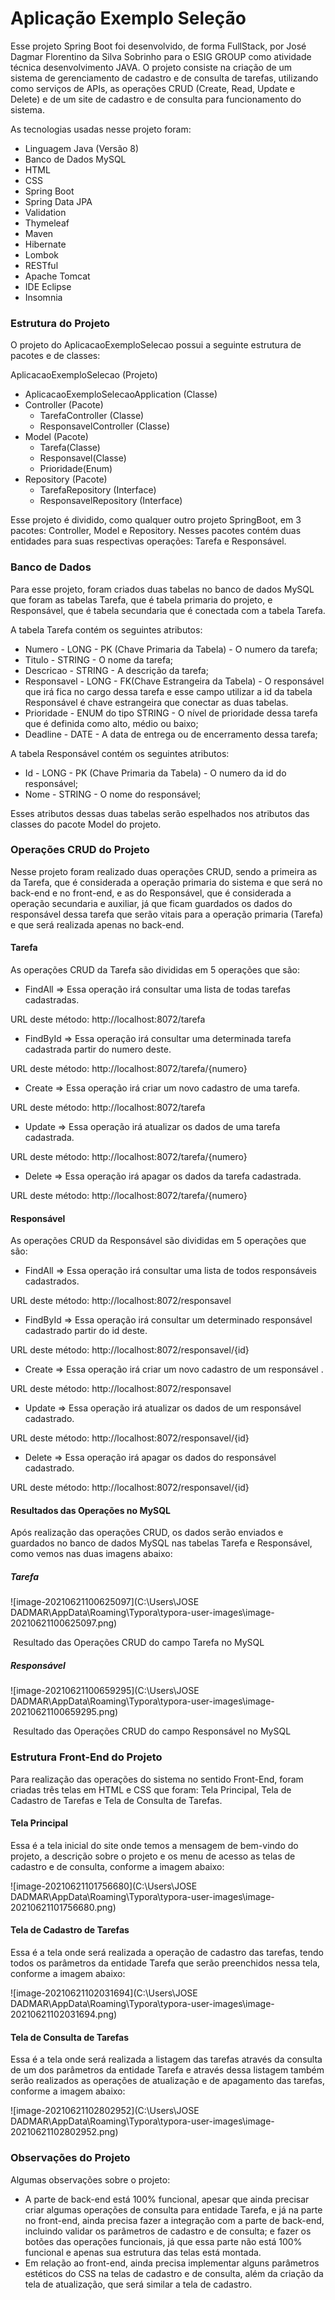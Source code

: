 # Aplicação Exemplo Seleção  
Esse projeto Spring Boot foi desenvolvido, de forma FullStack, por José Dagmar Florentino da Silva Sobrinho para o ESIG GROUP como atividade técnica desenvolvimento JAVA. O projeto consiste na criação de um sistema de gerenciamento de cadastro e de consulta de tarefas, utilizando como serviços de APIs, as operações CRUD (Create, Read, Update e Delete) e de um site de cadastro e de consulta para funcionamento do sistema.

As tecnologias usadas nesse projeto foram:

- Linguagem Java (Versão 8)
- Banco de Dados MySQL
- HTML
- CSS
- Spring Boot
- Spring Data JPA
- Validation
- Thymeleaf
- Maven
- Hibernate
- Lombok
- RESTful
- Apache Tomcat
- IDE Eclipse
- Insomnia

### Estrutura do Projeto

O projeto do AplicacaoExemploSelecao possui a seguinte estrutura de pacotes e de classes:

AplicacaoExemploSelecao (Projeto)

- AplicacaoExemploSelecaoApplication (Classe)
- Controller (Pacote)
  - TarefaController (Classe)
  - ResponsavelController (Classe)
- Model (Pacote)
  - Tarefa(Classe)
  - Responsavel(Classe)
  - Prioridade(Enum)
- Repository (Pacote)
  - TarefaRepository (Interface)
  - ResponsavelRepository (Interface)

Esse projeto é dividido, como qualquer outro projeto SpringBoot, em 3 pacotes: Controller, Model e Repository. Nesses pacotes contém duas entidades para suas respectivas operações: Tarefa e Responsável.

### Banco de Dados

Para esse projeto, foram criados duas tabelas no banco de dados MySQL que foram as tabelas Tarefa, que é tabela primaria do projeto, e Responsável, que é tabela secundaria que é conectada com a tabela Tarefa.

A tabela Tarefa contém os seguintes atributos:

- Numero - LONG - PK (Chave Primaria da Tabela) - O numero da tarefa;
- Titulo - STRING - O nome da tarefa;
- Descricao - STRING - A descrição da tarefa;
- Responsavel - LONG - FK(Chave Estrangeira da Tabela) - O responsável que irá fica no cargo dessa tarefa e esse campo utilizar a id da tabela Responsável é chave estrangeira que conectar as duas tabelas.
- Prioridade - ENUM do tipo STRING - O nível de prioridade dessa tarefa que é definida como alto, médio ou baixo;
- Deadline - DATE - A data de entrega ou de encerramento dessa tarefa;

A tabela Responsável contém os seguintes atributos:

- Id - LONG - PK (Chave Primaria da Tabela) - O numero da id do responsável;
- Nome - STRING - O nome do responsável;

Esses atributos dessas duas tabelas serão espelhados nos atributos das classes do pacote Model do projeto.

### Operações CRUD do Projeto

Nesse projeto foram realizado duas operações CRUD, sendo a primeira as da Tarefa, que é considerada a operação primaria do sistema e que será no back-end e no front-end, e as do Responsável, que é considerada a operação secundaria e auxiliar,  já que ficam guardados os dados do responsável dessa tarefa que serão vitais para a operação primaria (Tarefa) e que será realizada apenas no back-end.

#### Tarefa

As operações CRUD da Tarefa são divididas em 5 operações que são:

- FindAll => Essa operação irá consultar uma lista de todas tarefas cadastradas.

URL deste método: http://localhost:8072/tarefa

- FindById => Essa operação irá consultar uma determinada tarefa cadastrada partir do numero deste.

URL deste método: http://localhost:8072/tarefa/{numero}

- Create => Essa operação irá criar um novo cadastro de uma tarefa.

URL deste método: http://localhost:8072/tarefa

- Update => Essa operação irá atualizar os dados de uma tarefa cadastrada.

URL deste método: http://localhost:8072/tarefa/{numero}

- Delete => Essa operação irá apagar os dados da tarefa cadastrada.

URL deste método: http://localhost:8072/tarefa/{numero}

#### Responsável

As operações CRUD da Responsável são divididas em 5 operações que são:

- FindAll => Essa operação irá consultar uma lista de todos responsáveis cadastrados.

URL deste método: http://localhost:8072/responsavel

- FindById => Essa operação irá consultar um determinado responsável cadastrado partir do id deste.

URL deste método: http://localhost:8072/responsavel/{id}

- Create => Essa operação irá criar um novo cadastro de um responsável .

URL deste método: http://localhost:8072/responsavel

- Update => Essa operação irá atualizar os dados de um responsável cadastrado.

URL deste método: http://localhost:8072/responsavel/{id}

- Delete => Essa operação irá apagar os dados do responsável cadastrado.

URL deste método: http://localhost:8072/responsavel/{id}

#### Resultados das Operações no MySQL

Após realização das operações CRUD, os dados serão enviados e guardados no banco de dados MySQL nas tabelas Tarefa e Responsável, como vemos nas duas imagens abaixo:

##### Tarefa

![image-20210621100625097](C:\Users\JOSE DADMAR\AppData\Roaming\Typora\typora-user-images\image-20210621100625097.png)

​											Resultado das Operações CRUD do campo Tarefa no MySQL

##### Responsável

![image-20210621100659295](C:\Users\JOSE DADMAR\AppData\Roaming\Typora\typora-user-images\image-20210621100659295.png)

​									Resultado das Operações CRUD do campo Responsável no MySQL

### Estrutura Front-End do Projeto

Para realização das operações do sistema no sentido Front-End, foram criadas três telas em HTML e CSS que foram: Tela Principal, Tela de Cadastro de Tarefas e Tela de Consulta de Tarefas.

#### Tela Principal

Essa é a tela inicial do site onde temos a mensagem de bem-vindo do projeto, a descrição sobre o projeto e os menu de acesso as telas de cadastro e de consulta, conforme a imagem abaixo:

![image-20210621101756680](C:\Users\JOSE DADMAR\AppData\Roaming\Typora\typora-user-images\image-20210621101756680.png)

#### Tela de Cadastro de Tarefas

Essa é a tela onde será realizada a operação de cadastro das tarefas, tendo todos os parâmetros da entidade Tarefa que serão preenchidos nessa tela, conforme a imagem abaixo:

![image-20210621102031694](C:\Users\JOSE DADMAR\AppData\Roaming\Typora\typora-user-images\image-20210621102031694.png)  

#### Tela de Consulta de Tarefas

Essa é a tela onde será realizada a listagem das tarefas através da consulta de um dos parâmetros da entidade Tarefa e através dessa listagem também serão realizados as operações de atualização e  de apagamento das tarefas, conforme a imagem abaixo:

![image-20210621102802952](C:\Users\JOSE DADMAR\AppData\Roaming\Typora\typora-user-images\image-20210621102802952.png)

### Observações do Projeto

Algumas observações sobre o projeto:

- A parte de back-end está 100% funcional, apesar que ainda precisar criar algumas operações de consulta para entidade Tarefa, e já na parte no front-end, ainda precisa fazer a integração com a parte de back-end, incluindo validar os parâmetros de cadastro e de consulta; e fazer os botões das operações funcionais, já que essa parte não está 100% funcional e apenas sua estrutura das telas está montada.
- Em relação ao front-end, ainda precisa implementar alguns parâmetros estéticos do CSS na telas de cadastro e de consulta, além da criação da tela de atualização, que será similar a tela de cadastro.        



